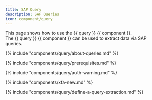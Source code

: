 ```yaml
---
title: SAP Query
description: SAP Queries
icon: component/query
---
```


This page shows how to use the {{ query }} {{ component }}.<br>
The {{ query }} {{ component }} can be used to extract data via SAP queries.

{% include "components/query/about-queries.md" %}

{% include "components/query/prerequisites.md" %}

{% include "components/query/auth-warning.md" %}

{% include "components/xfa-new.md"  %}

{% include "components/query/define-a-query-extraction.md" %}
